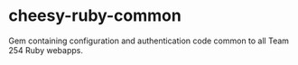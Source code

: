 # cheesy-ruby-common
Gem containing configuration and authentication code common to all Team 254 Ruby webapps.
